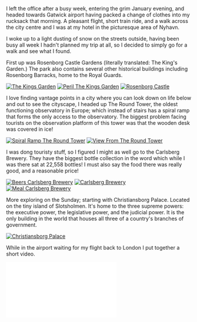 <!--moml:meta
Title: 2017 Birthday in Copenhagen
Date: 2017-01-01
Hero: nyhavn
Intro: A last minute weekend city break for my Birthday; snow, culture, beer, and food!
-->

I left the office after a busy week, entering the grim January evening, and headed towards Gatwick airport having packed a change of clothes into my rucksack that morning. A pleasant flight, short train ride, and a walk across the city centre and I was at my hotel in the picturesque area of Nyhavn.

I woke up to a light dusting of snow on the streets outside, having been busy all week I hadn't planned my trip at all, so I decided to simply go for a walk and see what I found.

First up was Rosenborg Castle Gardens (literally translated: The King's Garden.) The park also contains several other historical buildings including Rosenborg Barracks, home to the Royal Guards.

<div class="gallery">
    <a href="/2017-birthday-in-copenhagen/the-kings-garden-2000.jpg"><img alt="The Kings Garden" srcset="/2014-barcelona/the-kings-garden-400.jpg, /2017-birthday-in-copenhagen/the-kings-garden-800.jpg 800w, /2017-birthday-in-copenhagen/the-kings-garden-1200.jpg 1200w, /2017-birthday-in-copenhagen/the-kings-garden-1600.jpg 1600w, /2017-birthday-in-copenhagen/the-kings-garden-2000.jpg 2000w" src="/2017-birthday-in-copenhagen/the-kings-garden-400.jpg"></a>
    <a href="/2017-birthday-in-copenhagen/peril-the-kings-garden-2000.jpg"><img alt="Peril The Kings Garden" srcset="/2014-barcelona/peril-the-kings-garden-400.jpg, /2017-birthday-in-copenhagen/peril-the-kings-garden-800.jpg 800w, /2017-birthday-in-copenhagen/peril-the-kings-garden-1200.jpg 1200w, /2017-birthday-in-copenhagen/peril-the-kings-garden-1600.jpg 1600w, /2017-birthday-in-copenhagen/peril-the-kings-garden-2000.jpg 2000w" src="/2017-birthday-in-copenhagen/peril-the-kings-garden-400.jpg"></a>
    <a href="/2017-birthday-in-copenhagen/rosenborg-castle-2000.jpg"><img alt="Rosenborg Castle" srcset="/2014-barcelona/rosenborg-castle-400.jpg, /2017-birthday-in-copenhagen/rosenborg-castle-800.jpg 800w, /2017-birthday-in-copenhagen/rosenborg-castle-1200.jpg 1200w, /2017-birthday-in-copenhagen/rosenborg-castle-1600.jpg 1600w, /2017-birthday-in-copenhagen/rosenborg-castle-2000.jpg 2000w" src="/2017-birthday-in-copenhagen/rosenborg-castle-400.jpg"></a>
</div>

I love finding vantage points in a city where you can look down on life below and out to see the cityscape, I headed up The Round Tower, the oldest functioning observatory in Europe; which instead of stairs has a spiral ramp that forms the only access to the observatory. The biggest problem facing tourists on the observation platform of this tower was that the wooden desk was covered in ice!

<div class="gallery">
    <a href="/2017-birthday-in-copenhagen/spiral-ramp-the-round-tower-2000.jpg"><img alt="Spiral Ramp The Round Tower" srcset="/2014-barcelona/spiral-ramp-the-round-tower-400.jpg, /2017-birthday-in-copenhagen/spiral-ramp-the-round-tower-800.jpg 800w, /2017-birthday-in-copenhagen/spiral-ramp-the-round-tower-1200.jpg 1200w, /2017-birthday-in-copenhagen/spiral-ramp-the-round-tower-1600.jpg 1600w, /2017-birthday-in-copenhagen/spiral-ramp-the-round-tower-2000.jpg 2000w" src="/2017-birthday-in-copenhagen/spiral-ramp-the-round-tower-400.jpg"></a>
    <a href="/2017-birthday-in-copenhagen/view-from-the-round-tower-2000.jpg"><img alt="View From The Round Tower" srcset="/2014-barcelona/view-from-the-round-tower-400.jpg, /2017-birthday-in-copenhagen/view-from-the-round-tower-800.jpg 800w, /2017-birthday-in-copenhagen/view-from-the-round-tower-1200.jpg 1200w, /2017-birthday-in-copenhagen/view-from-the-round-tower-1600.jpg 1600w, /2017-birthday-in-copenhagen/view-from-the-round-tower-2000.jpg 2000w" src="/2017-birthday-in-copenhagen/view-from-the-round-tower-400.jpg"></a>
</div>

I was dong touristy stuff, so I figured I might as well go to the Carlsberg Brewery. They have the biggest bottle collection in the word which while I was there sat at 22,558 bottles! I must also say the food there was really good, and a reasonable price!

<div class="gallery">
    <a href="/2017-birthday-in-copenhagen/beers-carlsberg-brewery-2000.jpg"><img alt="Beers Carlsberg Brewery" srcset="/2014-barcelona/beers-carlsberg-brewery-400.jpg, /2017-birthday-in-copenhagen/beers-carlsberg-brewery-800.jpg 800w, /2017-birthday-in-copenhagen/beers-carlsberg-brewery-1200.jpg 1200w, /2017-birthday-in-copenhagen/beers-carlsberg-brewery-1600.jpg 1600w, /2017-birthday-in-copenhagen/beers-carlsberg-brewery-2000.jpg 2000w" src="/2017-birthday-in-copenhagen/beers-carlsberg-brewery-400.jpg"></a>
    <a href="/2017-birthday-in-copenhagen/carlsberg-brewery-2000.jpg"><img alt="Carlsberg Brewery" srcset="/2014-barcelona/carlsberg-brewery-400.jpg, /2017-birthday-in-copenhagen/carlsberg-brewery-800.jpg 800w, /2017-birthday-in-copenhagen/carlsberg-brewery-1200.jpg 1200w, /2017-birthday-in-copenhagen/carlsberg-brewery-1600.jpg 1600w, /2017-birthday-in-copenhagen/carlsberg-brewery-2000.jpg 2000w" src="/2017-birthday-in-copenhagen/carlsberg-brewery-400.jpg"></a>
    <a href="/2017-birthday-in-copenhagen/meal-carlsberg-brewery-2000.jpg"><img alt="Meal Carlsberg Brewery" srcset="/2014-barcelona/meal-carlsberg-brewery-400.jpg, /2017-birthday-in-copenhagen/meal-carlsberg-brewery-800.jpg 800w, /2017-birthday-in-copenhagen/meal-carlsberg-brewery-1200.jpg 1200w, /2017-birthday-in-copenhagen/meal-carlsberg-brewery-1600.jpg 1600w, /2017-birthday-in-copenhagen/meal-carlsberg-brewery-2000.jpg 2000w" src="/2017-birthday-in-copenhagen/meal-carlsberg-brewery-400.jpg"></a>
</div>

More exploring on the Sunday; starting with Christiansborg Palace. Located on the tiny island of Slotsholmen. It's home to the three supreme powers: the executive power, the legislative power, and the judicial power. It is the only building in the world that houses all three of a country's branches of government.

<div class="gallery">
    <a href="/2017-birthday-in-copenhagen/christiansborg-palace-2000.jpg"><img alt="Christiansborg Palace" srcset="/2014-barcelona/christiansborg-palace-400.jpg, /2017-birthday-in-copenhagen/christiansborg-palace-800.jpg 800w, /2017-birthday-in-copenhagen/christiansborg-palace-1200.jpg 1200w, /2017-birthday-in-copenhagen/christiansborg-palace-1600.jpg 1600w, /2017-birthday-in-copenhagen/christiansborg-palace-2000.jpg 2000w" src="/2017-birthday-in-copenhagen/christiansborg-palace-400.jpg"></a>
</div>

While in the airport waiting for my flight back to London I put together a short video.

<div class="video aspect-16-9">
    <iframe src="//player.vimeo.com/video/198574850" frameborder="0" webkitallowfullscreen mozallowfullscreen allowfullscreen></iframe>
</div>
